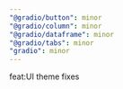 ```yaml
---
"@gradio/button": minor
"@gradio/column": minor
"@gradio/dataframe": minor
"@gradio/tabs": minor
"gradio": minor
---
```


feat:UI theme fixes
